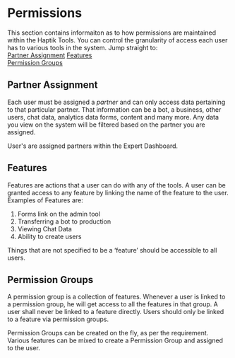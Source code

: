 # Permissions

This section contains informaiton as to how permissions are maintained within the Haptik Tools. You can control the granularity of access each user has to various tools in the system. Jump straight to:  
[Partner Assignment](#partner-assignment)
[Features](#features)  
[Permission Groups](#permission-groups)




## Partner Assignment

Each user must be assigned a *partner* and can only access data pertaining to that particular partner. That information can be a bot, a business, other users, chat data, analytics data forms, content and many more. Any data you view on the system will be filtered based on the partner you are assigned.



User's are assigned partners within the Expert Dashboard.



## Features

Features are actions that a user can do with any of the tools. A user can be granted access to any feature by linking the name of the feature to the user. Examples of Features are:

1. Forms link on the admin tool
2. Transferring a bot to production
3. Viewing Chat Data
4. Ability to create users



Things that are not specified to be a ‘feature’ should be accessible to all users.



## Permission Groups

A permission group is a collection of features. Whenever a user is linked to a permission group, he will get access to all the features in that group. A user shall never be linked to a feature directly. Users should only be linked to a feature via permission groups. 



Permission Groups can be created on the fly, as per the requirement. Various features can be mixed to create a Permission Group and assigned to the user.
